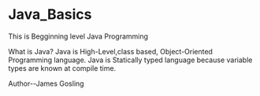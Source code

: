# Java_Basics
This is Begginning level Java Programming

What is Java?
Java is High-Level,class based, Object-Oriented Programming language.
Java is Statically typed language because variable types are known at compile time.

Author--James Gosling
